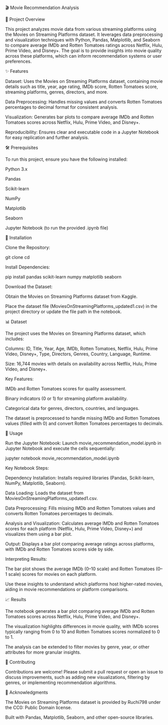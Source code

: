 🎬 Movie Recommendation Analysis

📝 Project Overview

This project analyzes movie data from various streaming platforms using the Movies on Streaming Platforms dataset. It leverages data preprocessing and visualization techniques with Python, Pandas, Matplotlib, and Seaborn to compare average IMDb and Rotten Tomatoes ratings across Netflix, Hulu, Prime Video, and Disney+. The goal is to provide insights into movie quality across these platforms, which can inform recommendation systems or user preferences.



✨ Features





Dataset: Uses the Movies on Streaming Platforms dataset, containing movie details such as title, year, age rating, IMDb score, Rotten Tomatoes score, streaming platforms, genres, directors, and more.



Data Preprocessing: Handles missing values and converts Rotten Tomatoes percentages to decimal format for consistent analysis.



Visualization: Generates bar plots to compare average IMDb and Rotten Tomatoes scores across Netflix, Hulu, Prime Video, and Disney+.



Reproducibility: Ensures clear and executable code in a Jupyter Notebook for easy replication and further analysis.



🛠️ Prerequisites

To run this project, ensure you have the following installed:





Python 3.x



Pandas



Scikit-learn



NumPy



Matplotlib



Seaborn



Jupyter Notebook (to run the provided .ipynb file)



🚀 Installation





Clone the Repository:

git clone <repository-url>
cd <repository-directory>



Install Dependencies:

pip install pandas scikit-learn numpy matplotlib seaborn



Download the Dataset:





Obtain the Movies on Streaming Platforms dataset from Kaggle.



Place the dataset file (MoviesOnStreamingPlatforms_updated1.csv) in the project directory or update the file path in the notebook.



📊 Dataset

The project uses the Movies on Streaming Platforms dataset, which includes:





Columns: ID, Title, Year, Age, IMDb, Rotten Tomatoes, Netflix, Hulu, Prime Video, Disney+, Type, Directors, Genres, Country, Language, Runtime.



Size: 16,744 movies with details on availability across Netflix, Hulu, Prime Video, and Disney+.



Key Features:





IMDb and Rotten Tomatoes scores for quality assessment.



Binary indicators (0 or 1) for streaming platform availability.



Categorical data for genres, directors, countries, and languages.

The dataset is preprocessed to handle missing IMDb and Rotten Tomatoes values (filled with 0) and convert Rotten Tomatoes percentages to decimals.



📖 Usage





Run the Jupyter Notebook: Launch movie_recommendation_model.ipynb in Jupyter Notebook and execute the cells sequentially:

jupyter notebook movie_recommendation_model.ipynb



Key Notebook Steps:





Dependency Installation: Installs required libraries (Pandas, Scikit-learn, NumPy, Matplotlib, Seaborn).



Data Loading: Loads the dataset from MoviesOnStreamingPlatforms_updated1.csv.



Data Preprocessing: Fills missing IMDb and Rotten Tomatoes values and converts Rotten Tomatoes percentages to decimals.



Analysis and Visualization: Calculates average IMDb and Rotten Tomatoes scores for each platform (Netflix, Hulu, Prime Video, Disney+) and visualizes them using a bar plot.



Output: Displays a bar plot comparing average ratings across platforms, with IMDb and Rotten Tomatoes scores side by side.



Interpreting Results:





The bar plot shows the average IMDb (0–10 scale) and Rotten Tomatoes (0–1 scale) scores for movies on each platform.



Use these insights to understand which platforms host higher-rated movies, aiding in movie recommendations or platform comparisons.



📈 Results





The notebook generates a bar plot comparing average IMDb and Rotten Tomatoes scores across Netflix, Hulu, Prime Video, and Disney+.



The visualization highlights differences in movie quality, with IMDb scores typically ranging from 0 to 10 and Rotten Tomatoes scores normalized to 0 to 1.



The analysis can be extended to filter movies by genre, year, or other attributes for more granular insights.

🤝 Contributing

Contributions are welcome! Please submit a pull request or open an issue to discuss improvements, such as adding new visualizations, filtering by genres, or implementing recommendation algorithms.



🙏 Acknowledgments





The Movies on Streaming Platforms dataset is provided by Ruchi798 under the CC0: Public Domain license.



Built with Pandas, Matplotlib, Seaborn, and other open-source libraries.
